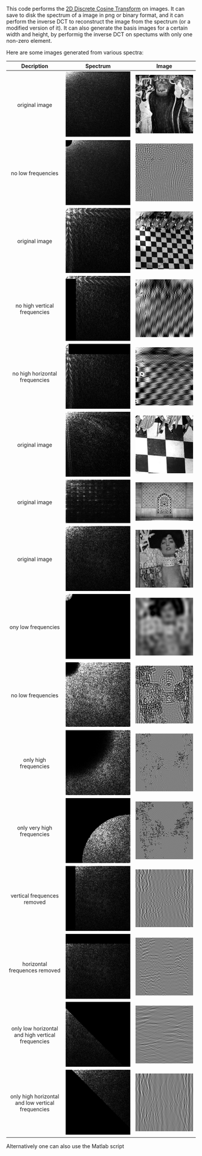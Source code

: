 This code performs the [2D Discrete Cosine Transform](https://en.wikipedia.org/wiki/Discrete_cosine_transform#Multidimensional_DCTs) on images. It can save to disk the spectrum of a image in png or binary format, and it can perform the inverse DCT to reconstruct the image from the spectrum (or a modified version of it). It can also generate the basis images for a certain width and height, by performig the inverse DCT on spectums with only one non-zero element.

Here are some images generated from various spectra:

Decription | Spectrum | Image
:-:|:-:|:-:
original image | ![](gorilla_spectrum.png)  |  ![](gorilla_gray.png)
no low frequencies | ![](gorilla_modified_spectrum.png) | ![](gorilla_output.png)
original image | ![](pavimento_spectrum.png) | ![](pavimento_gray.png)
no high vertical frequencies | ![](pavimento_modified_spectrum1.png) | ![](pavimento_output1.png)
no high horizontal frequencies | ![](pavimento_modified_spectrum2.png) | ![](pavimento_output2.png)
original image | ![](pavimentozoom_spectrum.png) | ![](pavimentozoom_gray.png)
original image | ![](palace_spectrum.png) | ![](palace_gray.png)
original image | ![](g_spectrum.png)  |  ![](g_gray.png)
ony low frequencies | ![](g_modified_spectrum0.png) | ![](g_output0.png)
no low frequencies | ![](g_modified_spectrum1.png) | ![](g_output1.png)
only high frequencies | ![](g_modified_spectrum2.png) | ![](g_output2.png)
only very high frequencies | ![](g_modified_spectrum5.png) | ![](g_output5.png)
vertical frequences removed | ![](g_modified_spectrum3.png) | ![](g_output3.png)
horizontal frequences removed | ![](g_modified_spectrum4.png) | ![](g_output4.png)
only low horizontal and high vertical frequencies | ![](g_modified_spectrum6.png) | ![](g_output6.png)
only high horizontal and low vertical frequencies | ![](g_modified_spectrum7.png) | ![](g_output7.png)

Alternatively one can also use the Matlab script